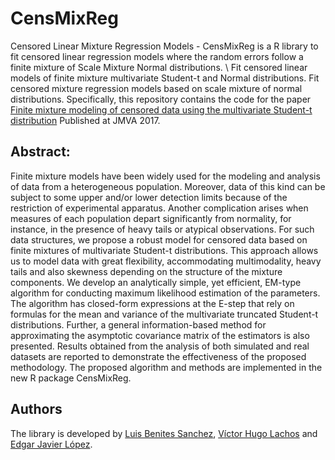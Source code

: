 # CensMixReg
Censored Linear Mixture Regression Models - CensMixReg is a R library to fit censored linear regression models where the random errors follow a finite mixture of Scale Mixture Normal distributions. \\
Fit censored linear models of finite mixture multivariate Student-t and Normal distributions. Fit censored mixture regression models based on scale mixture of normal distributions. Specifically, this repository contains the code for the paper 
[Finite mixture modeling of censored data using the multivariate Student-t distribution](https://www.sciencedirect.com/science/article/pii/S0047259X1730310X)
Published at JMVA 2017.

## Abstract:
Finite mixture models have been widely used for the modeling and analysis of data
from a heterogeneous population. Moreover, data of this kind can be subject to some
upper and/or lower detection limits because of the restriction of experimental apparatus.
Another complication arises when measures of each population depart significantly from
normality, for instance, in the presence of heavy tails or atypical observations. For such
data structures, we propose a robust model for censored data based on finite mixtures
of multivariate Student-t distributions. This approach allows us to model data with great
flexibility, accommodating multimodality, heavy tails and also skewness depending on the
structure of the mixture components. We develop an analytically simple, yet efficient,
EM-type algorithm for conducting maximum likelihood estimation of the parameters.
The algorithm has closed-form expressions at the E-step that rely on formulas for the
mean and variance of the multivariate truncated Student-t distributions. Further, a general
information-based method for approximating the asymptotic covariance matrix of the
estimators is also presented. Results obtained from the analysis of both simulated and real
datasets are reported to demonstrate the effectiveness of the proposed methodology. The
proposed algorithm and methods are implemented in the new R package CensMixReg.

## Authors
The library is developed by [Luis Benites Sanchez](https://github.com/lbenitesanchez), [Víctor Hugo Lachos](https://hlachos.stat.uconn.edu/) and [Edgar Javier López](https://github.com/ejlopezmor). 
